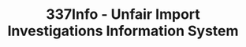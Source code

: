 ---
layout: default
bigquery: https://console.cloud.google.com/bigquery?p=patents-public-data&d=usitc_investigations&page=dataset&project=sheets-management-319211
citation: US International Trade Commission 337Info Unfair Import Investigations Information
  System
contributors: US International Trade Comission
cost: None
description: US International Trade Commission 337Info Unfair Import Investigations
  Information System contains data on investigations done under Section 337. Section
  337 declares the infringement of certain statutory intellectual property rights
  and other forms of unfair competition in import trade to be unlawful practices.
  Most Section 337 investigations involve allegations of patent or registered trademark
  infringement.
documentation: FAQ and tutorial available on the site
last_edit: 04/05/2022, 08:44:27
location: https://pubapps2.usitc.gov/337external/
maintained_by: US International Trade Comission
schema_fields:
- markmanHearing
- finalDetNoViolation
- gcAttorney
- ouiiParticipation
- dateComplaintFiled
- cafcAppeals
- htsNumbers
- invUnfairAct
- currentActiveALJ
- aljAssigned
- docketNo
- teoIdIssueDate
- scheduledEndDateEvidHear
- publication_number
- dateCreated
- internalRemand
- actualEndDateEvidHear
- finalDetViolation
- actualStartDateEvidHear
- currentStatus
- respondent
- investigationTermDate
- investigationType
- targetDate
- teoIdDueDate
- complainant
- id
- patentNumbers
- endDateMarkmanHearing
- startDateMarkmanHearing
- reportingRequirements
- patentNumber
- finalIdOnViolationDue
- title
- finalIdOnViolationIssue
- trademarkNumbers
- teoReliefGranted
- dateOfPublicationFrNotice
- copyrightNumbers
- scheduledStartDateEvidHear
- issueDateOtherNonFinal
- lastUpdated
- ouiiAttorney
- investigationNo
- teoProceedingInvolved
shortname: unfair_import_investigations
tags:
- import
- legal
- trade
timeframe: 2008-2021 (prior to 2008 downloadable as a JSON file)
title: 337Info - Unfair Import Investigations Information System
uuid: 2721f5ec-e599-4890-9265-9706719fc71e
---